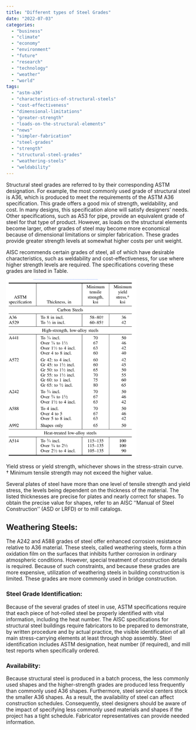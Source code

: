 ```yaml
---
title: "Different types of Steel Grades"
date: "2022-07-03"
categories: 
  - "business"
  - "climate"
  - "economy"
  - "environment"
  - "future"
  - "research"
  - "technology"
  - "weather"
  - "world"
tags: 
  - "astm-a36"
  - "characteristics-of-structural-steels"
  - "cost-effectiveness"
  - "dimensional-limitations"
  - "greater-strength"
  - "loads-on-the-structural-elements"
  - "news"
  - "simpler-fabrication"
  - "steel-grades"
  - "strength"
  - "structural-steel-grades"
  - "weathering-steels"
  - "weldability"
---
```


Structural steel grades are referred to by their corresponding ASTM designation. For example, the most commonly used grade of structural steel is A36, which is produced to meet the requirements of the ASTM A36 specification. This grade offers a good mix of strength, weldability, and cost. In many designs, this specification alone will satisfy designers’ needs. Other specifications, such as A53 for pipe, provide an equivalent grade of steel for that type of product. However, as loads on the structural elements become larger, other grades of steel may become more economical because of dimensional limitations or simpler fabrication. These grades provide greater strength levels at somewhat higher costs per unit weight.

AISC recommends certain grades of steel, all of which have desirable characteristics, such as weldability and cost-effectiveness, for use where higher strength levels are required. The specifications covering these grades are listed in Table.

![](images/image-1.png)

Yield stress or yield strength, whichever shows in the stress-strain curve.  
† Minimum tensile strength may not exceed the higher value.

Several plates of steel have more than one level of tensile strength and yield stress, the levels being dependent on the thickness of the material. The listed thicknesses are precise for plates and nearly correct for shapes. To obtain the precise value for shapes, refer to an AISC ‘‘Manual of Steel Construction’’ (ASD or LRFD) or to mill catalogs.

## Weathering Steels:

The A242 and A588 grades of steel offer enhanced corrosion resistance relative to A36 material. These steels, called weathering steels, form a thin oxidation film on the surfaces that inhibits further corrosion in ordinary atmospheric conditions. However, special treatment of construction details is required. Because of such constraints, and because these grades are more expensive, utilization of weathering steels in building construction is limited. These grades are more commonly used in bridge construction.

### Steel Grade Identification:

Because of the several grades of steel in use, ASTM specifications require that each piece of hot-rolled steel be properly identified with vital information, including the heat number. The AISC specifications for structural steel buildings require fabricators to be prepared to demonstrate, by written procedure and by actual practice, the visible identification of all main stress-carrying elements at least through shop assembly. Steel identification includes ASTM designation, heat number (if required), and mill test reports when specifically ordered.

### Availability:

Because structural steel is produced in a batch process, the less commonly used shapes and the higher-strength grades are produced less frequently than commonly used A36 shapes. Furthermore, steel service centers stock the smaller A36 shapes. As a result, the availability of steel can affect construction schedules. Consequently, steel designers should be aware of the impact of specifying less commonly used materials and shapes if the project has a tight schedule. Fabricator representatives can provide needed information.
